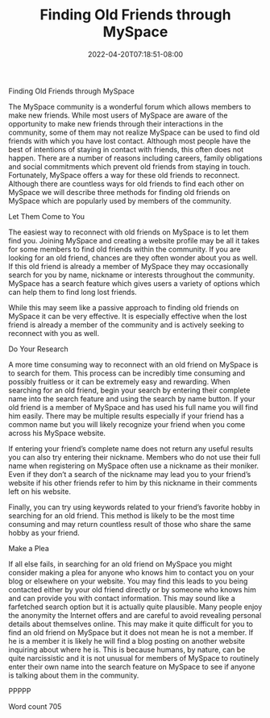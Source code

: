 ﻿---
title: "Finding Old Friends through MySpace"
date: 2022-04-20T07:18:51-08:00
description: "Myspace Tips for Web Success"
featured_image: "/images/Myspace.jpg"
tags: ["Myspace"]
---

Finding Old Friends through MySpace

The MySpace community is a wonderful forum which allows members to make new friends. While most users of MySpace are aware of the opportunity to make new friends through their interactions in the community, some of them may not realize MySpace can be used to find old friends with which you have lost contact. Although most people have the best of intentions of staying in contact with friends, this often does not happen. There are a number of reasons including careers, family obligations and social commitments which prevent old friends from staying in touch. Fortunately, MySpace offers a way for these old friends to reconnect. Although there are countless ways for old friends to find each other on MySpace we will describe three methods for finding old friends on MySpace which are popularly used by members of the community. 

Let Them Come to You

The easiest way to reconnect with old friends on MySpace is to let them find you. Joining MySpace and creating a website profile may be all it takes for some members to find old friends within the community. If you are looking for an old friend, chances are they often wonder about you as well. If this old friend is already a member of MySpace they may occasionally search for you by name, nickname or interests throughout the community. MySpace has a search feature which gives users a variety of options which can help them to find long lost friends. 

While this may seem like a passive approach to finding old friends on MySpace it can be very effective. It is especially effective when the lost friend is already a member of the community and is actively seeking to reconnect with you as well. 

Do Your Research

A more time consuming way to reconnect with an old friend on MySpace is to search for them. This process can be incredibly time consuming and possibly fruitless or it can be extremely easy and rewarding. When searching for an old friend, begin your search by entering their complete name into the search feature and using the search by name button. If your old friend is a member of MySpace and has used his full name you will find him easily. There may be multiple results especially if your friend has a common name but you will likely recognize your friend when you come across his MySpace website. 

If entering your friend’s complete name does not return any useful results you can also try entering their nickname. Members who do not use their full name when registering on MySpace often use a nickname as their moniker. Even if they don’t a search of the nickname may lead you to your friend’s website if his other friends refer to him by this nickname in their comments left on his website. 

Finally, you can try using keywords related to your friend’s favorite hobby in searching for an old friend. This method is likely to be the most time consuming and may return countless result of those who share the same hobby as your friend. 

Make a Plea

If all else fails, in searching for an old friend on MySpace you might consider making a plea for anyone who knows him to contact you on your blog or elsewhere on your website. You may find this leads to you being contacted either by your old friend directly or by someone who knows him and can provide you with contact information. This may sound like a farfetched search option but it is actually quite plausible. Many people enjoy the anonymity the Internet offers and are careful to avoid revealing personal details about themselves online. This may make it quite difficult for you to find an old friend on MySpace but it does not mean he is not a member. If he is a member it is likely he will find a blog posting on another website inquiring about where he is. This is because humans, by nature, can be quite narcissistic and it is not unusual for members of MySpace to routinely enter their own name into the search feature on MySpace to see if anyone is talking about them in the community. 

PPPPP

Word count 705


